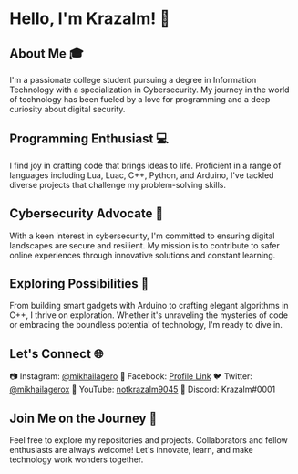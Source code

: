 # Hello, I'm Krazalm! 👋

## About Me 🎓
I'm a passionate college student pursuing a degree in Information Technology with a specialization in Cybersecurity. My journey in the world of technology has been fueled by a love for programming and a deep curiosity about digital security.

## Programming Enthusiast 💻
I find joy in crafting code that brings ideas to life. Proficient in a range of languages including Lua, Luac, C++, Python, and Arduino, I've tackled diverse projects that challenge my problem-solving skills.

## Cybersecurity Advocate 🔐
With a keen interest in cybersecurity, I'm committed to ensuring digital landscapes are secure and resilient. My mission is to contribute to safer online experiences through innovative solutions and constant learning.

## Exploring Possibilities 🌌
From building smart gadgets with Arduino to crafting elegant algorithms in C++, I thrive on exploration. Whether it's unraveling the mysteries of code or embracing the boundless potential of technology, I'm ready to dive in.

## Let's Connect 🌐
📷 Instagram: [@mikhailagero](https://www.instagram.com/mikhailagero/)
📘 Facebook: [Profile Link](https://www.facebook.com/profile.php?id=100085012578087)
🐦 Twitter: [@mikhailagerox](https://twitter.com/mikhailagerox)
🎥 YouTube: [notkrazalm9045](https://www.youtube.com/@notkrazalm9045)
💬 Discord: Krazalm#0001

## Join Me on the Journey 🚀
Feel free to explore my repositories and projects. Collaborators and fellow enthusiasts are always welcome! Let's innovate, learn, and make technology work wonders together.

